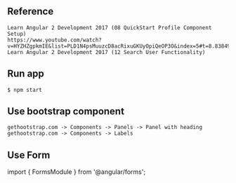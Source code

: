 ## Reference
    Learn Angular 2 Development 2017 (08 QuickStart Profile Component Setup)
    https://www.youtube.com/watch?v=HYZHZgpkmIE&list=PLD1N4psMuuzcD8acRixuGKUyOpiQeOP3O&index=5#t=8.83849
    Learn Angular 2 Development 2017 (12 Search User Functionality)
    
## Run app
    $ npm start
## Use bootstrap component
    gethootstrap.com -> Components -> Panels -> Panel with heading
    gethootstrap.com -> Components -> Labels


## Use Form
import { FormsModule } from '@angular/forms';
